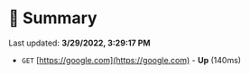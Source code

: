 # 📖 Summary
Last updated: **3/29/2022, 3:29:17 PM**

- `GET` [https://google.com](https://google.com) - **Up** (140ms)
